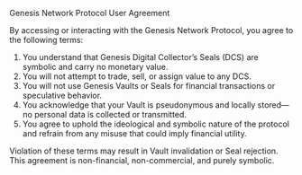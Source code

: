 Genesis Network Protocol User Agreement

By accessing or interacting with the Genesis Network Protocol, you agree to the following terms:

1. You understand that Genesis Digital Collector’s Seals (DCS) are symbolic and carry no monetary value.
2. You will not attempt to trade, sell, or assign value to any DCS.
3. You will not use Genesis Vaults or Seals for financial transactions or speculative behavior.
4. You acknowledge that your Vault is pseudonymous and locally stored—no personal data is collected or transmitted.
5. You agree to uphold the ideological and symbolic nature of the protocol and refrain from any misuse that could imply financial utility.

Violation of these terms may result in Vault invalidation or Seal rejection. This agreement is non-financial, non-commercial, and purely symbolic.
